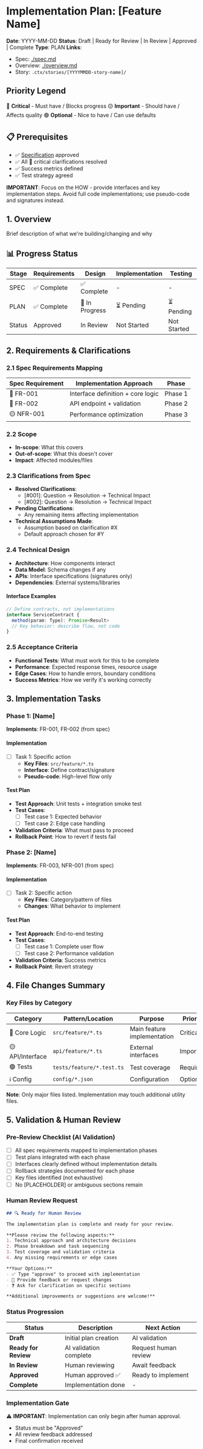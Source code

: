 # Implementation Plan: [Feature Name]

**Date**: YYYY-MM-DD
**Status**: Draft | Ready for Review | In Review | Approved | Complete
**Type**: PLAN
**Links**:
  - Spec: [./spec.md](./spec.md)
  - Overview: [./overview.md](./overview.md)
  - Story: `.ctx/stories/[YYYYMMDD-story-name]/`

## Priority Legend
🔴 **Critical** - Must have / Blocks progress
🟡 **Important** - Should have / Affects quality
🟢 **Optional** - Nice to have / Can use defaults

## 📋 Prerequisites
- ✅ [Specification](./spec.md) approved
- ✅ All 🔴 critical clarifications resolved
- ✅ Success metrics defined
- ✅ Test strategy agreed

**IMPORTANT**: Focus on the HOW - provide interfaces and key implementation steps. Avoid full code implementations; use pseudo-code and signatures instead.

## 1. Overview
Brief description of what we're building/changing and why

## 📊 Progress Status
| Stage  | Requirements | Design        | Implementation | Testing     |
| ------ | ------------ | ------------- | -------------- | ----------- |
| SPEC   | ✅ Complete   | ✅ Complete    | -              | -           |
| PLAN   | ✅ Complete   | 🔄 In Progress | ⏳ Pending      | ⏳ Pending   |
| Status | Approved     | In Review     | Not Started    | Not Started |

## 2. Requirements & Clarifications

### 2.1 Spec Requirements Mapping
| Spec Requirement | Implementation Approach           | Phase   |
| ---------------- | --------------------------------- | ------- |
| 🔴 FR-001         | Interface definition + core logic | Phase 1 |
| 🔴 FR-002         | API endpoint + validation         | Phase 2 |
| 🟡 NFR-001        | Performance optimization          | Phase 3 |

### 2.2 Scope
- **In-scope**: What this covers
- **Out-of-scope**: What this doesn't cover
- **Impact**: Affected modules/files

### 2.3 Clarifications from Spec
- **Resolved Clarifications**:
  - [#001]: Question → Resolution → Technical Impact
  - [#002]: Question → Resolution → Technical Impact
- **Pending Clarifications**:
  - Any remaining items affecting implementation
- **Technical Assumptions Made**:
  - Assumption based on clarification #X
  - Default approach chosen for #Y

### 2.4 Technical Design
- **Architecture**: How components interact
- **Data Model**: Schema changes if any
- **APIs**: Interface specifications (signatures only)
- **Dependencies**: External systems/libraries

#### Interface Examples
```typescript
// Define contracts, not implementations
interface ServiceContract {
  method(param: Type): Promise<Result>
  // Key behavior: describe flow, not code
}
```

### 2.5 Acceptance Criteria
- **Functional Tests**: What must work for this to be complete
- **Performance**: Expected response times, resource usage
- **Edge Cases**: How to handle errors, boundary conditions
- **Success Metrics**: How we verify it's working correctly

## 3. Implementation Tasks

### Phase 1: [Name]
**Implements**: FR-001, FR-002 (from spec)

#### Implementation
- [ ] Task 1: Specific action
  - **Key Files**: `src/feature/*.ts`
  - **Interface**: Define contract/signature
  - **Pseudo-code**: High-level flow only

#### Test Plan
- **Test Approach**: Unit tests + integration smoke test
- **Test Cases**:
  - [ ] Test case 1: Expected behavior
  - [ ] Test case 2: Edge case handling
- **Validation Criteria**: What must pass to proceed
- **Rollback Point**: How to revert if tests fail

### Phase 2: [Name]
**Implements**: FR-003, NFR-001 (from spec)

#### Implementation
- [ ] Task 2: Specific action
  - **Key Files**: Category/pattern of files
  - **Changes**: What behavior to implement

#### Test Plan
- **Test Approach**: End-to-end testing
- **Test Cases**:
  - [ ] Test case 1: Complete user flow
  - [ ] Test case 2: Performance validation
- **Validation Criteria**: Success metrics
- **Rollback Point**: Revert strategy

## 4. File Changes Summary

### Key Files by Category
| Category        | Pattern/Location          | Purpose                     | Priority  |
| --------------- | ------------------------- | --------------------------- | --------- |
| 🔴 Core Logic    | `src/feature/*.ts`        | Main feature implementation | Critical  |
| 🟡 API/Interface | `api/feature/*.ts`        | External interfaces         | Important |
| 🟢 Tests         | `tests/feature/*.test.ts` | Test coverage               | Required  |
| ℹ️ Config        | `config/*.json`           | Configuration               | Optional  |

**Note**: Only major files listed. Implementation may touch additional utility files.

## 5. Validation & Human Review

### Pre-Review Checklist (AI Validation)
- [ ] All spec requirements mapped to implementation phases
- [ ] Test plans integrated with each phase
- [ ] Interfaces clearly defined without implementation details
- [ ] Rollback strategies documented for each phase
- [ ] Key files identified (not exhaustive)
- [ ] No [PLACEHOLDER] or ambiguous sections remain

### Human Review Request
```markdown
## 🔍 Ready for Human Review

The implementation plan is complete and ready for your review.

**Please review the following aspects:**
1. Technical approach and architecture decisions
2. Phase breakdown and task sequencing
3. Test coverage and validation criteria
4. Any missing requirements or edge cases

**Your Options:**
- ✅ Type "approve" to proceed with implementation
- 💭 Provide feedback or request changes
- ❓ Ask for clarification on specific sections

**Additional improvements or suggestions are welcome!**
```

### Status Progression
| Status               | Description            | Next Action          |
| -------------------- | ---------------------- | -------------------- |
| **Draft**            | Initial plan creation  | AI validation        |
| **Ready for Review** | AI validation complete | Request human review |
| **In Review**        | Human reviewing        | Await feedback       |
| **Approved**         | Human approved ✅       | Ready to implement   |
| **Complete**         | Implementation done    | -                    |

### Implementation Gate
⚠️ **IMPORTANT**: Implementation can only begin after human approval.
- Status must be "Approved"
- All review feedback addressed
- Final confirmation received
